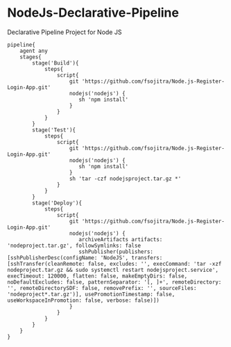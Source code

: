 # NodeJs-Declarative-Pipeline
Declarative Pipeline Project for Node JS

    pipeline{
        agent any
        stages{
            stage('Build'){
                steps{
                    script{
                        git 'https://github.com/fsojitra/Node.js-Register-Login-App.git'
                        nodejs('nodejs') {
                           sh 'npm install'
                        }
                    }
                }
            }
            stage('Test'){
                steps{
                    script{
                        git 'https://github.com/fsojitra/Node.js-Register-Login-App.git'
                        nodejs('nodejs') {
                           sh 'npm install'
                        }
                        sh 'tar -czf nodejsproject.tar.gz *'
                    }
                }
            }
            stage('Deploy'){
                steps{
                    script{
                        git 'https://github.com/fsojitra/Node.js-Register-Login-App.git'
                        nodejs('nodejs') {
                           archiveArtifacts artifacts: 'nodeproject.tar.gz', followSymlinks: false
                           sshPublisher(publishers: [sshPublisherDesc(configName: 'NodeJS', transfers: [sshTransfer(cleanRemote: false, excludes: '', execCommand: 'tar -xzf nodeproject.tar.gz && sudo systemctl restart nodejsproject.service', execTimeout: 120000, flatten: false, makeEmptyDirs: false, noDefaultExcludes: false, patternSeparator: '[, ]+', remoteDirectory: '', remoteDirectorySDF: false, removePrefix: '', sourceFiles: 'nodeproject*.tar.gz')], usePromotionTimestamp: false, useWorkspaceInPromotion: false, verbose: false)])
                        }
                    }
                }
            }
        }
    }
